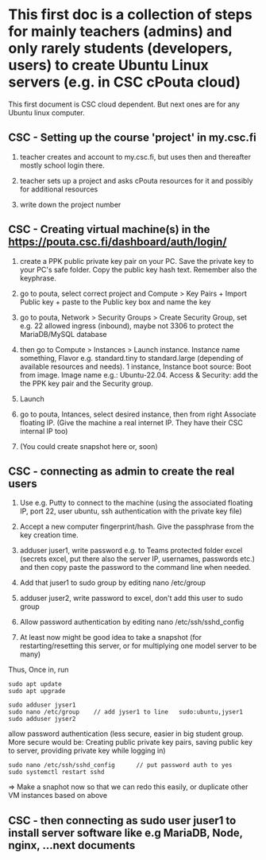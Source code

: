 # This first doc is a collection of steps for mainly teachers (admins) and only rarely students (developers, users) to create Ubuntu Linux servers (e.g. in CSC cPouta cloud)

This first document is CSC cloud dependent. But next ones are for any Ubuntu linux computer.

## CSC - Setting up the course 'project' in my.csc.fi

1. teacher creates and account to my.csc.fi, but uses then and thereafter mostly school login there.

1. teacher sets up a project and asks cPouta resources for it and possibly for additional resources

1. write down the project number

## CSC - Creating virtual machine(s) in the https://pouta.csc.fi/dashboard/auth/login/

1. create a PPK public private key pair on your PC. Save the private key to your PC's safe folder. Copy the public key hash text. Remember also the keyphrase.

1. go to pouta, select correct project and Compute > Key Pairs + Import Public key + paste to the Public key box and name the key

1. go to pouta, Network > Security Groups > Create Security Group, set e.g. 22 allowed ingress (inbound), maybe not 3306 to protect the MariaDB/MySQL database

1. then go to Compute > Instances > Launch instance. Instance name something, Flavor e.g. standard.tiny to standard.large (depending of available resources and needs). 1 instance, Instance boot source: Boot from image. Image name e.g.: Ubuntu-22.04. Access & Security: add the the PPK key pair and the Security group.

1. Launch

1. go to pouta, Intances, select desired instance, then from right Associate floating IP. (Give the machine a real internet IP. They have their CSC internal IP too)

1. (You could create snapshot here or, soon)


## CSC - connecting as admin to create the real users

1. Use e.g. Putty to connect to the machine (using the associated floating IP, port 22, user ubuntu, ssh authentication with the private key file)

1. Accept a new computer fingerprint/hash. Give the passphrase from the key creation time.

1. adduser juser1, write password e.g. to Teams protected folder excel (secrets excel, put there also the server IP, usernames, passwords etc.) and then copy paste the password to the command line when needed.

1. Add that juser1 to sudo group by editing nano /etc/group

1. adduser juser2, write password to excel, don't add this user to sudo group

1. Allow password authentication by editing nano /etc/ssh/sshd_config

1. At least now might be good idea to take a snapshot (for restarting/resetting this server, or for multiplying one model server to be many)

Thus, Once in, run 
	
```
sudo apt update 
sudo apt upgrade

sudo adduser jyser1
sudo nano /etc/group    // add jyser1 to line   sudo:ubuntu,jyser1
sudo adduser jyser2
```

allow password authentication (less secure, easier in big student group. More secure would be: Creating public private key pairs, saving public key to server, providing private key while logging in)

```
sudo nano /etc/ssh/sshd_config      // put password auth to yes
sudo systemctl restart sshd
```

=> Make a snaphot now so that we can redo this easily, or duplicate other VM instances based on above

## CSC - then connecting as sudo user juser1 to install server software like e.g MariaDB, Node, nginx, ...next documents
